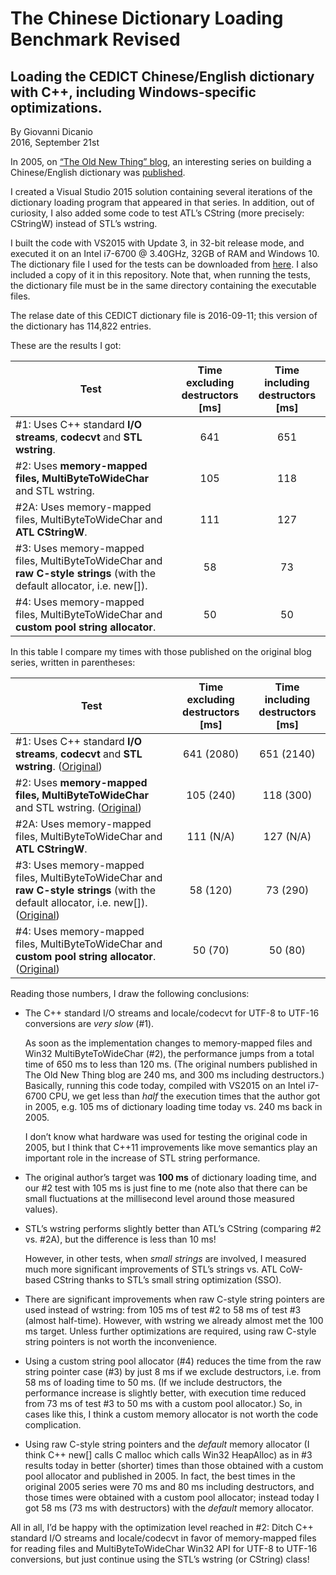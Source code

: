 # The Chinese Dictionary Loading Benchmark Revised

## Loading the CEDICT Chinese/English dictionary with C++, including Windows-specific optimizations.

By Giovanni Dicanio  
2016, September 21st

In 2005, on [“The Old New Thing” blog](https://blogs.msdn.microsoft.com/oldnewthing/), an interesting series on building a Chinese/English dictionary was [published](https://blogs.msdn.microsoft.com/oldnewthing/20050510-55/?p=35673).

I created a Visual Studio 2015 solution containing several iterations of the dictionary loading program that appeared in that series. In addition, out of curiosity, I also added some code to test ATL’s CString (more precisely: CStringW) instead of STL’s wstring.

I built the code with VS2015 with Update 3, in 32-bit release mode, and executed it on an Intel i7-6700 @ 3.40GHz, 32GB of RAM and Windows 10.
The dictionary file I used for the tests can be downloaded from [here](http://www.mdbg.net/chindict/chindict.php?page=cc-cedict). I also included a copy of it in this repository. Note that, when running the tests, the dictionary file must be in the same directory containing the executable files.

The relase date of this CEDICT dictionary file is 2016-09-11; this version of the dictionary has 114,822 entries.

These are the results I got:

| Test  | Time excluding destructors [ms] | Time including destructors [ms] |
| ----- |:-------------------------------:|:-------------------------------:|
| #1: Uses C++ standard **I/O streams**, **codecvt** and **STL wstring**. | 641 | 651 |
| #2: Uses **memory-mapped files, MultiByteToWideChar** and STL wstring. | 105 | 118 |
| #2A: Uses memory-mapped files, MultiByteToWideChar and **ATL CStringW**. | 111 | 127 |
| #3: Uses memory-mapped files, MultiByteToWideChar and **raw C-style strings** (with the default allocator, i.e. new[]). | 58 | 73 |
| #4: Uses memory-mapped files, MultiByteToWideChar and **custom pool string allocator**. | 50 | 50 |

In this table I compare my times with those published on the original blog series, written in parentheses:

| Test  | Time excluding destructors [ms] | Time including destructors [ms] |
| ----- |:----------------------------------------------------:|:----------------------------------------------------:|
| #1: Uses C++ standard **I/O streams**, **codecvt** and **STL wstring**. ([Original](https://blogs.msdn.microsoft.com/oldnewthing/20050510-55/?p=35673)) | 641 (2080) | 651 (2140) |
| #2: Uses **memory-mapped files, MultiByteToWideChar** and STL wstring. ([Original](https://blogs.msdn.microsoft.com/oldnewthing/20050516-30/?p=35633)) | 105 (240) | 118 (300) |
| #2A: Uses memory-mapped files, MultiByteToWideChar and **ATL CStringW**. | 111 (N/A) | 127 (N/A) |
| #3: Uses memory-mapped files, MultiByteToWideChar and **raw C-style strings** (with the default allocator, i.e. new[]). ([Original](https://blogs.msdn.microsoft.com/oldnewthing/20050518-42/?p=35613)) | 58 (120) | 73 (290) |
| #4: Uses memory-mapped files, MultiByteToWideChar and **custom pool string allocator**. ([Original](https://blogs.msdn.microsoft.com/oldnewthing/20050519-00/?p=35603)) | 50 (70) | 50 (80) |

Reading those numbers, I draw the following conclusions:

* The C++ standard I/O streams and locale/codecvt for UTF-8 to UTF-16 conversions are _very slow_ (#1). 

  As soon as the implementation changes to memory-mapped files and Win32 MultiByteToWideChar (#2), the performance jumps from a total time of 650 ms to less than 120 ms. (The original numbers published in The Old New Thing blog are 240 ms, and 300 ms including destructors.) Basically, running this code today, compiled with VS2015 on an Intel i7-6700 CPU, we get less than _half_ the execution times that the author got in 2005, e.g. 105 ms of dictionary loading time today vs. 240 ms back in 2005.
  
  I don’t know what hardware was used for testing the original code in 2005, but I think that C++11 improvements like move semantics play an important role in the increase of STL string performance.
  
* The original author’s target was **100 ms** of dictionary loading time, and our #2 test with 105 ms is just fine to me (note also that there can be small fluctuations at the millisecond level around those measured values).

* STL’s wstring performs slightly better than ATL’s CString (comparing #2 vs. #2A), but the difference is less than 10 ms!

  However, in other tests, when _small strings_ are involved, I measured much more significant improvements of STL’s strings vs. ATL CoW-based CString thanks to STL’s small string optimization (SSO).
  
* There are significant improvements when raw C-style string pointers are used instead of wstring: from 105 ms of test #2 to 58 ms of test #3 (almost half-time). However, with wstring we already almost met the 100 ms target. Unless further optimizations are required, using raw C-style string pointers is not worth the inconvenience.

* Using a custom string pool allocator (#4) reduces the time from the raw string pointer case (#3) by just 8 ms if we exclude destructors, i.e. from 58 ms of loading time to 50 ms. (If we include destructors, the performance increase is slightly better, with execution time reduced from 73 ms of test #3 to 50 ms with a custom pool allocator.) So, in cases like this, I think a custom memory allocator is not worth the code complication.

*	Using raw C-style string pointers and the _default_ memory allocator (I think C++ new[] calls C malloc which calls Win32 HeapAlloc) as in #3 results today in better (shorter) times than those obtained with a custom pool allocator and published in 2005. In fact, the best times in the original 2005 series were 70 ms and 80 ms including destructors, and those times were obtained with a custom pool allocator; instead today I got 58 ms (73 ms with destructors) with the _default_ memory allocator.

All in all, I’d be happy with the optimization level reached in #2: Ditch C++ standard I/O streams and locale/codecvt in favor of memory-mapped files for reading files and MultiByteToWideChar Win32 API for UTF-8 to UTF-16 conversions, but just continue using the STL’s wstring (or CString) class!
